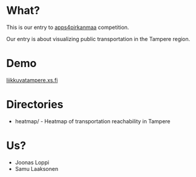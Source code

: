 # What?

This is our entry to [apps4pirkanmaa](http://apps4pirkanmaa.fi) competition.

Our entry is about visualizing public transportation in the Tampere region.

# Demo

[liikkuvatampere.xs.fi](http://liikkuvatampere.xs.fi/)

# Directories

* heatmap/ - Heatmap of transportation reachability in Tampere

# Us?

* Joonas Loppi
* Samu Laaksonen
